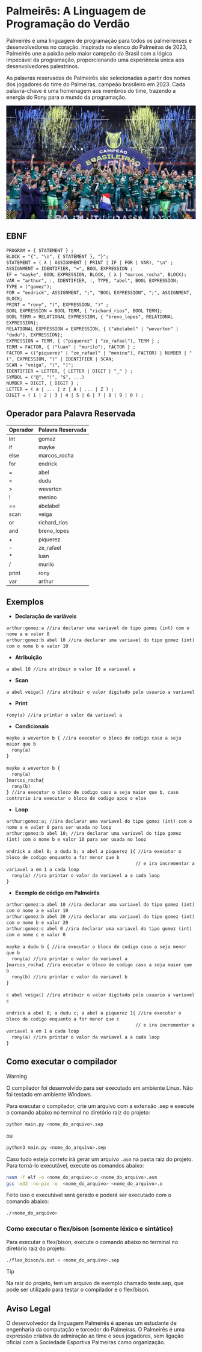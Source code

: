# Palmeirês: A Linguagem de Programação do Verdão

Palmeirês é uma linguagem de programação para todos os palmeirenses e desenvolvedores no coração. Inspirada no elenco do Palmeiras de 2023, Palmeirês une a paixão pelo maior campeão do Brasil com a lógica impecável da programação, proporcionando uma experiência única aos desenvolvedores palestrinos.

As palavras reservadas de Palmeirês são selecionadas a partir dos nomes dos jogadores do time do Palmeiras, campeão brasileiro em 2023. Cada palavra-chave é uma homenagem aos membros do time, trazendo a energia do Rony para o mundo da programação.

![Palmeiras campeao](./img/palmeiras_campeao.jpg)

## EBNF

```
PROGRAM = { STATEMENT } ;
BLOCK = "{", "\n", { STATEMENT }, "}";
STATEMENT = ( λ | ASSIGNMENT | PRINT | IF | FOR | VAR), "\n" ;
ASSIGNMENT = IDENTIFIER, "=", BOOL EXPRESSION ;
IF = "mayke", BOOL EXPRESSION, BLOCK, ( λ | "marcos_rocha", BLOCK); 
VAR = "arthur", :, IDENTIFIER, :, TYPE, "abel", BOOL EXPRESSION;
TYPE = ("gomez");
FOR = "endrick", ASSIGNMENT, ";", "BOOL EXPRESSION", ";", ASSIGNMENT, BLOCK;
PRINT = "rony", "(", EXPRESSION, ")" ;
BOOL EXPRESSION = BOOL TERM, { "richard_rios", BOOL TERM};
BOOL TERM = RELATIONAL EXPRESSION, { "breno_lopes", RELATIONAL EXPRESSION};
RELATIONAL EXPRESSION = EXPRESSION, { ("abelabel" | "weverton" | "dudu"), EXPRESSION};
EXPRESSION = TERM, { ("piquerez" | "ze_rafael"), TERM } ;
TERM = FACTOR, { ("luan" | "murilo"), FACTOR } ;
FACTOR = (("piquerez" | "ze_rafael" | "menino"), FACTOR) | NUMBER | "(", EXPRESSION, ")" | IDENTIFIER | SCAN;
SCAN = "veiga", "(", ")";
IDENTIFIER = LETTER, { LETTER | DIGIT | "_" } ;
SYMBOL = ("@", "!", "$", ...)
NUMBER = DIGIT, { DIGIT } ;
LETTER = ( a | ... | z | A | ... | Z ) ;
DIGIT = ( 1 | 2 | 3 | 4 | 5 | 6 | 7 | 8 | 9 | 0 ) ;
```

## Operador para Palavra Reservada
| Operador  | Palavra Reservada    |
|-----------|----------------------|
| int       | gomez                |
| if        | mayke                |
| else      | marcos_rocha         |
| for       | endrick              |
| =         | abel                 |
| <         | dudu                 |
| >         | weverton             |
| !         | menino               |
| ==        | abelabel             |
| scan      | veiga                |
| or        | richard_rios         |
| and       | breno_lopes          |
| +         | piquerez             |
| -         | ze_rafael            |
| *         | luan                 |
| /         | murilo               |
| print     | rony                 |
| var       | arthur               |


## Exemplos

- **Declaração de variáveis**
```
arthur:gomez:a //ira declarar uma variavel do tipo gomez (int) com o nome a e valor 0
arthur:gomez:b abel 10 //ira declarar uma variavel do tipo gomez (int) com o nome b e valor 10
```

- **Atribuição**
```
a abel 10 //ira atribuir o valor 10 a variavel a
```
- **Scan**
```
a abel veiga() //ira atribuir o valor digitado pelo usuario a variavel
```

- **Print**
```
rony(a) //ira printar o valor da variavel a
```

- **Condicionais**
```
mayke a weverton b { //ira executar o bloco de codigo caso a seja maior que b
  rony(a)
}

mayke a weverton b { 
  rony(a)
}marcos_rocha{ 
  rony(b)
} //ira executar o bloco de codigo caso a seja maior que b, caso contrario ira executar o bloco de codigo apos o else
```

- **Loop**
```
arthur:gomez:a; //ira declarar uma variavel do tipo gomez (int) com o nome a e valor 0 para ser usada no loop
arthur:gomez:b abel 10; //ira declarar uma variavel do tipo gomez (int) com o nome b e valor 10 para ser usada no loop

endrick a abel 0; a dudu b; a abel a piquerez 1{ //ira executar o bloco de codigo enquanto a for menor que b 
                                                // e ira incrementar a variavel a em 1 a cada loop 
  rony(a) //ira printar o valor da variavel a a cada loop
}
```

- **Exemplo de código em Palmeirês**
```
arthur:gomez:a abel 10 //ira declarar uma variavel do tipo gomez (int) com o nome a e valor 10
arthur:gomez:b abel 20 //ira declarar uma variavel do tipo gomez (int) com o nome b e valor 20
arthur:gomez:c abel 0 //ira declarar uma variavel do tipo gomez (int) com o nome c e valor 0

mayke a dudu b { //ira executar o bloco de codigo caso a seja menor que b
  rony(a) //ira printar o valor da variavel a
}marcos_rocha{ //ira executar o bloco de codigo caso a seja maior que b
  rony(b) //ira printar o valor da variavel b
}

c abel veiga() //ira atribuir o valor digitado pelo usuario a variavel c

endrick a abel 0; a dudu c; a abel a piquerez 1{ //ira executar o bloco de codigo enquanto a for menor que c 
                                                // e ira incrementar a variavel a em 1 a cada loop
  rony(a) //ira printar o valor da variavel a a cada loop
}
```

## Como executar o compilador

>[!WARNING]
>O compilador foi desenvolvido para ser executado em ambiente Linux. Não foi testado em ambiente Windows.

Para executar o compilador, crie um arquivo com a extensão .sep e execute o comando abaixo no terminal no diretório raiz do projeto:

```bash
python main.py <nome_do_arquivo>.sep
```
ou
```bash
python3 main.py <nome_do_arquivo>.sep
```

Caso tudo esteja correto irá gerar um arquivo `.asm` na pasta raiz do projeto. Para torná-lo executável, execute os comandos abaixo:

```bash 
nasm -f elf -o <nome_do_arquivo>.o <nome_do_arquivo>.asm
gcc -m32 -no-pie -o  <nome_do_arquivo> <nome_do_arquivo>.o
```
Feito isso o executável será gerado e poderá ser executado com o comando abaixo:

```bash
./<nome_do_arquivo>
```

### Como executar o flex/bison (**somente** léxico e sintático)

Para executar o flex/bison, execute o comando abaixo no terminal no diretório raiz do projeto:

```bash
./flex_bison/a.out < <nome_do_arquivo>.sep
```

>[!TIP]
>Na raiz do projeto, tem um arquivo de exemplo chamado teste.sep, que pode ser utilizado para testar o compilador e o flex/bison.

## Aviso Legal
O desenvolvedor da linguagem Palmeirês é apenas um estudante de engenharia da computação e torcedor do Palmeiras. O Palmeirês é uma expressão criativa de admiração ao time e seus jogadores, sem ligação oficial com a Sociedade Esportiva Palmeiras como organização.
